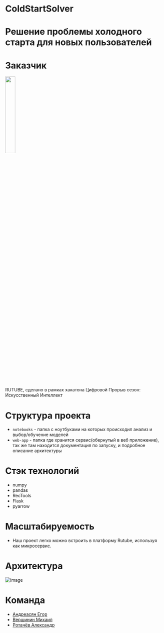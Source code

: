 # ColdStartSolver

# Решение проблемы холодного старта для новых пользователей

# Заказчик

<img style="width: 25%; height: auto;" src='https://github.com/user-attachments/assets/dbc487be-8b08-4dd6-affb-98a5857db708'>

RUTUBE, сделано в рамках хакатона Цифровой Прорыв сезон: Искусственный Интеллект

# Структура проекта

- ```notebooks``` - папка с ноутбуками на которых происходил анализ и выбор/обучение моделей
- ```web-app``` - папка где хранится сервис(обернутый в веб приложение), так же там находится документация по запуску, и подробное описание архитектуры

# Стэк технологий

* numpy
* pandas
* RecTools
* Flask
* pyarrow

# Масштабируемость
- Наш проект легко можно встроить в платформу Rutube, используя как микросервис.


# Архитектура

![image](https://github.com/user-attachments/assets/fcf743da-317e-4d99-8d41-3dd7d445fcfb)

# Команда
* [Андреасян Егор](https://github.com/EgorAndrik)
* [Вершинин Михаил](https://github.com/Rasdafar128)
* [Ротачёв Александр](https://github.com/Sasha2810)
